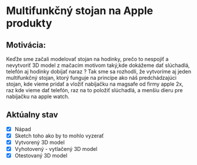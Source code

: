# Multifunkčný stojan na Apple produkty

## Motivácia:

Keďže sme začali modelovať stojan na hodinky, prečo to nespojiť a nevytvoriť 3D model z mačacím motívom taký,kde dokážeme dať slúchadlá, telefón aj hodinky dobíjať naraz ? Tak sme sa rozhodli, že vytvoríme aj jeden multifunkčný stojan, ktorý funguje na princípe ako náš predchádzajúci stojan, kde vieme pridať a vložiť nabíjačku na magsafe od firmy apple 2x, raz kde vieme dať telefón, raz na to položiť slúchadlá, a menšiu dieru pre nabíjačku na apple watch.

## Aktúalny stav

- [x] Nápad
- [x] Sketch toho ako by to mohlo vyzerať
- [x] Vytvorený 3D model
- [x] Vyhotovený - vytlačený 3D model
- [x] Otestovaný 3D model
